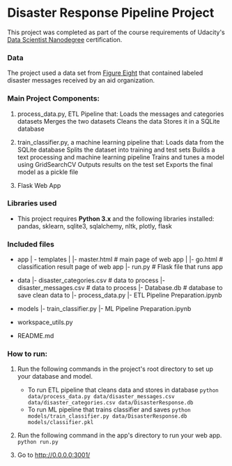 # Disaster Response Pipeline Project
This project was completed as part of the course requirements of Udacity's [Data Scientist Nanodegree](https://www.udacity.com/course/data-scientist-nanodegree--nd025) certification.

### Data
The project used a data set from [Figure Eight](https://www.figure-eight.com/) that contained labeled disaster messages received by an aid organization. 


### Main Project Components:
1. process_data.py, ETL Pipeline that:
Loads the messages and categories datasets
Merges the two datasets
Cleans the data
Stores it in a SQLite database

2.  train_classifier.py, a machine learning pipeline that:
Loads data from the SQLite database
Splits the dataset into training and test sets
Builds a text processing and machine learning pipeline
Trains and tunes a model using GridSearchCV
Outputs results on the test set
Exports the final model as a pickle file

3. Flask Web App


### Libraries used
* This project requires **Python 3.x** and the following libraries installed:
pandas, sklearn, sqlite3, sqlalchemy, nltk, plotly, flask

### Included files
- app
| - templates
| |- master.html  # main page of web app
| |- go.html  # classification result page of web app
|- run.py  # Flask file that runs app

- data
|- disaster_categories.csv  # data to process
|- disaster_messages.csv  # data to process
|- Database.db # database to save clean data to
|- process_data.py
|- ETL Pipeline Preparation.ipynb

- models
|- train_classifier.py
|- ML Pipeline Preparation.ipynb

- workspace_utils.py
- README.md

### How to run:
1. Run the following commands in the project's root directory to set up your database and model.

    - To run ETL pipeline that cleans data and stores in database
        `python data/process_data.py data/disaster_messages.csv data/disaster_categories.csv data/DisasterResponse.db`
    - To run ML pipeline that trains classifier and saves
        `python models/train_classifier.py data/DisasterResponse.db models/classifier.pkl`

2. Run the following command in the app's directory to run your web app.
    `python run.py`

3. Go to http://0.0.0.0:3001/
